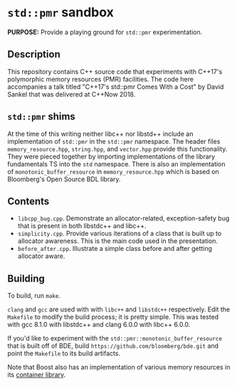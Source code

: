 # `std::pmr` sandbox

**PURPOSE:** Provide a playing ground for `std::pmr` experimentation.

## Description

This repository contains C++ source code that experiments with C++17's
polymorphic memory resources (PMR) facilities. The code here accompanies a talk
titled "C++17's std::pmr Comes With a Cost" by David Sankel that was delivered
at C++Now 2018.

## `std::pmr` shims

At the time of this writing neither libc++ nor libstd++ include an
implementation of `std::pmr` in the `std::pmr` namespace. The header files
`memory_resource.hpp`, `string.hpp`, and `vector.hpp` provide this
functionality. They were pieced together by importing implementations of the
library fundamentals TS into the `std` namespace. There is also an
implementation of `monotonic_buffer_resource` in `memory_resource.hpp` which is
based on Bloomberg's Open Source BDL library.

## Contents

- `libcpp_bug.cpp`. Demonstrate an allocator-related, exception-safety bug that
  is present in both libstdc++ and libc++.
- `simplicity.cpp`. Provide various iterations of a class that is built up to
  allocator awareness. This is the main code used in the presentation.
- `before_after.cpp`. Illustrate a simple class before and after getting
  allocator aware.

## Building

To build, run `make`.

`clang` and `gcc` are used with with `libc++` and `libstdc++` respectively.
Edit the `Makefile` to modify the build process; it is pretty simple. This was
tested with gcc 8.1.0 with libstdc++ and clang 6.0.0 with libc++ 6.0.0.

If you'd like to experiment with the `std::pmr::monotonic_buffer_resource` that
is built off of BDE, build `https://github.com/bloomberg/bde.git` and point the
`Makefile` to its build artifacts.

Note that Boost also has an implementation of various memory resources in its
[container
library](https://www.boost.org/doc/libs/1_67_0/doc/html/container/polymorphic_memory_resources.html).
